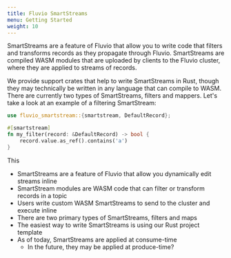 ```yaml
---
title: Fluvio SmartStreams
menu: Getting Started
weight: 10
---
```


SmartStreams are a feature of Fluvio that allow you to write code that filters and
transforms records as they propagate through Fluvio. SmartStreams are compiled
WASM modules that are uploaded by clients to the Fluvio cluster, where they are
applied to streams of records.

We provide support crates that help to write SmartStreams in Rust, though they
may technically be written in any language that can compile to WASM. There are
currently two types of SmartStreams, filters and mappers. Let's take a look at
an example of a filtering SmartStream:

```rust
use fluvio_smartstream::{smartstream, DefaultRecord};

#[smartstream]
fn my_filter(record: &DefaultRecord) -> bool {
    record.value.as_ref().contains('a')
}
```

This 


- SmartStreams are a feature of Fluvio that allow you dynamically edit streams inline
- SmartStream modules are WASM code that can filter or transform records in a topic
- Users write custom WASM SmartStreams to send to the cluster and execute inline
- There are two primary types of SmartStreams, filters and maps
- The easiest way to write SmartStreams is using our Rust project template
- As of today, SmartStreams are applied at consume-time
  - In the future, they may be applied at produce-time?
